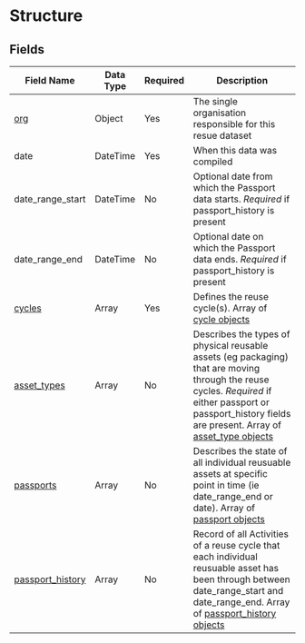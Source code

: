 # Structure


## Fields

Field Name | Data Type | Required | Description
---------- | --------- | -------- | -----------
[org](../standard/1:%20org)|Object|Yes|The single organisation responsible for this resue dataset
date|DateTime|Yes|When this data was compiled
date_range_start|DateTime|No|Optional date from which the Passport data starts. *Required* if passport_history is present
date_range_end|DateTime|No|Optional date on which the Passport data ends. *Required* if passport_history is present
[cycles](./2:%2cycle)|Array|Yes|Defines the reuse cycle(s). Array of [cycle objects](./2:%2cycle)
[asset_types](3:%2asset_types)|Array|No|Describes the types of physical reusable assets (eg packaging) that are moving through the reuse cycles. *Required* if either passport or passport_history fields are present. Array of [asset_type objects](3:%2asset_type)
[passports](4:%2passport)|Array|No|Describes the state of all individual reusuable assets at specific point in time (ie date_range_end or date). Array of [passport objects](4:%2passport)
[passport_history](5:%2passport_history)|Array|No|Record of all Activities of a reuse cycle that each individual reusuable asset has been through between date_range_start and date_range_end. Array of [passport_history objects](5:%2passport_history)
